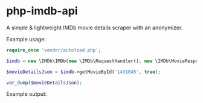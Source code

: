 # php-imdb-api
A simple & lightweight IMDb movie details scraper with an anonymizer.

Example usage:
```php
require_once 'vendor/autoload.php';

$imdb = new \IMDb\IMDb(new \IMDb\RequestHandler(), new \IMDb\MovieResponseParser(), new \IMDb\Anonymizer());

$movieDetailsJson = $imdb->getMovieById('1431045', true);

var_dump($movieDetailsJson);
```

Example output:
```

```